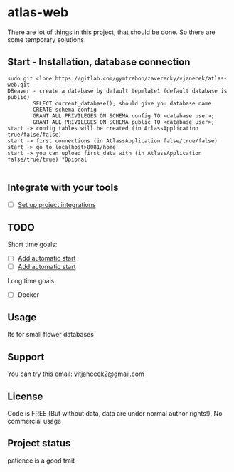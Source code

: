 # atlas-web



There are lot of things in this project, that should be done.
So there are some temporary solutions.
## Start - Installation, database connection
```
sudo git clone https://gitlab.com/gymtrebon/zaverecky/vjanecek/atlas-web.git
DBeaver - create a database by default tepmlate1 (default database is public)
        SELECT current_database(); should give you database name
        CREATE schema config
        GRANT ALL PRIVILEGES ON SCHEMA config TO <database user>;
        GRANT ALL PRIVILEGES ON SCHEMA public TO <database user>;
start -> config tables will be created (in AtlassApplication true/false/false)
start -> first connections (in AtlassApplication false/true/false)
start -> go to localhost>8081/home
start -> you can upload first data with (in AtlassApplication false/true/true) *Opional


```


## Integrate with your tools

- [ ] [Set up project integrations](https://gitlab.com/gymtrebon/zaverecky/vjanecek/atlas-web/-/settings/integrations)

## TODO
Short time goals:
- [ ] [Add automatic start]()
- [ ] [Add automatic start]()

Long time goals:
- [ ] Docker 


## Usage
Its for small flower databases

## Support
You can try this email: vitjanecek2@gmail.com

## License
Code is FREE (But without data, data are under normal author rights!), No commercial usage

## Project status
patience is a good trait